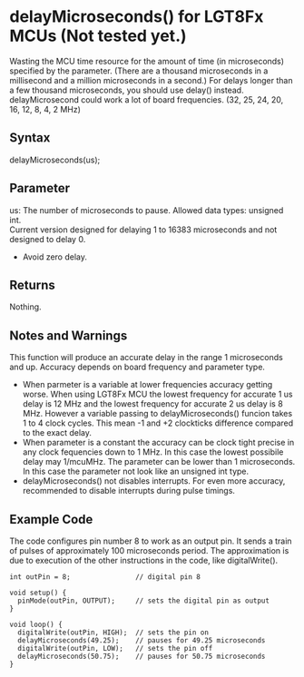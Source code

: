 # delayMicroseconds() for LGT8Fx MCUs   (Not tested yet.)

Wasting the MCU time resource for the amount of time (in microseconds) specified by the parameter. (There are a thousand microseconds in a millisecond and a million microseconds in a second.) 
For delays longer than a few thousand microseconds, you should use delay() instead.
delayMicrosecond could work a lot of board frequencies. (32, 25, 24, 20, 16, 12, 8, 4, 2 MHz)

## Syntax

delayMicroseconds(us);
	
## Parameter

us: The number of microseconds to pause. Allowed data types: unsigned int. <br>
    Current version designed for delaying 1 to 16383 microseconds and not designed to delay 0.
- Avoid zero delay.

## Returns

Nothing.

## Notes and Warnings

This function will produce an accurate delay in the range 1 microseconds and up. Accuracy depends on board frequency and parameter type.
- When parmeter is a variable at lower frequencies accuracy getting worse. When using LGT8Fx MCU the lowest frequency for accurate 1 us delay is 12 MHz and the lowest frequency for accurate 2 us delay is 8 MHz. However a variable passing to delayMicroseconds() funcion takes 1 to 4 clock cycles. This mean -1 and +2 clockticks difference compared to the exact delay.
- When parameter is a constant the accuracy can be clock tight precise in any clock fequencies down to 1 MHz. In this case the lowest possibile delay may 1/mcuMHz. The parameter can be lower than 1 microseconds. In this case the parameter not look like an unsigned int type.
- delayMicroseconds() not disables interrupts. For even more accuracy, recommended to disable interrupts during pulse timings.

## Example Code

The code configures pin number 8 to work as an output pin. It sends a train of pulses of approximately 100 microseconds period.
The approximation is due to execution of the other instructions in the code, like digitalWrite().

```
int outPin = 8;                // digital pin 8

void setup() {
  pinMode(outPin, OUTPUT);     // sets the digital pin as output
}

void loop() {
  digitalWrite(outPin, HIGH);  // sets the pin on
  delayMicroseconds(49.25);    // pauses for 49.25 microseconds
  digitalWrite(outPin, LOW);   // sets the pin off
  delayMicroseconds(50.75);    // pauses for 50.75 microseconds
}
```
